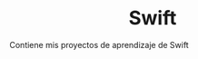 # <span style="font-size:larger;"><center>Swift</center></span>
Contiene mis proyectos de aprendizaje de Swift
